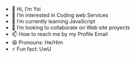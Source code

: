 - 👋 Hi, I’m Yoi
- 👀 I’m interested in Coding web Services
- 🌱 I’m currently learning JavaScript
- 💞️ I’m looking to collaborate on Web site proyects
- 📫 How to reach me by my Profile Email
- 😄 Pronouns: He/Him
- ⚡ Fun fact: UwU

<!---
Y0i7/Y0i7 is a ✨ special ✨ repository because its `README.md` (this file) appears on your GitHub profile.
You can click the Preview link to take a look at your changes.
--->
